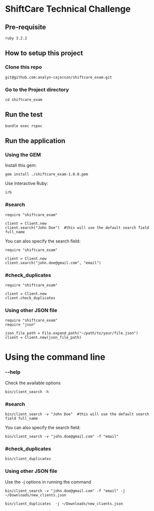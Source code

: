 # ShiftCare Technical Challenge

## Pre-requisite
```
ruby 3.2.2
```
## How to setup this project
### Clone this repo
```
git@github.com:analyn-cajocson/shiftcare_exam.git
```

### Go to the Project directory
```
cd shiftcare_exam
```

## Run the test
```
bundle exec rspec
```

## Run the application
### Using the GEM
Install this gem:
```
gem install ./shiftcare_exam-1.0.0.gem 

```

Use Interactive Ruby:
```
irb

```

### #search
```
require "shiftcare_exam"
 
client = Client.new
client.search("John Doe")  #this will use the default search field full_name
```
You can also specify the search field:
```
require "shiftcare_exam"

client = Client.new
client.search("john.doe@gmail.com", "email")
```

### #check_duplicates
```
require "shiftcare_exam"

client = Client.new
client.check_duplicates
```

### Using other JSON file
```
require "shiftcare_exam"
require "json"

json_file_path = File.expand_path("~/path/to/your/file.json")
client = Client.new(json_file_path)

```
# Using the command line
### --help
Check the available options
```
bin/client_search -h
```

### #search
```
bin/client_search -v "John Doe"  #this will use the default search field full_name
```
You can also specify the search field:
```
bin/client_search -v "john.doe@gmail.com" -f "email"
```

### #check_duplicates
```
bin/client_duplicates
```

### Using other JSON file
Use the -j options in running the command
```
bin/client_search -v "john.doe@gmail.com" -f "email" -j ~/Downloads/new_clients.json

bin/client_duplicates  -j ~/Downloads/new_clients.json
```
